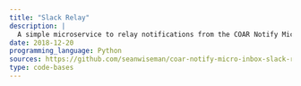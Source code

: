 ```yaml
---
title: "Slack Relay"
description: |
  A simple microservice to relay notifications from the COAR Notify Micro Inbox to a target Slack channel.
date: 2018-12-20
programming_language: Python
sources: https://github.com/seanwiseman/coar-notify-micro-inbox-slack-relay
type: code-bases
---
```


